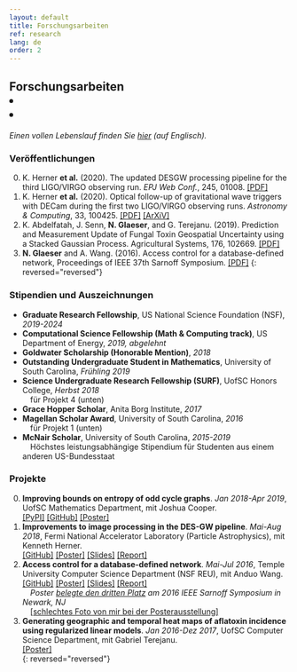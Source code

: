 ```yaml
---
layout: default
title: Forschungsarbeiten
ref: research
lang: de
order: 2
---
```


<h2 id="research-title">Forschungsarbeiten
<li>
  <a title="ORCID" target="_blank" href="https://orcid.org/{{ site.orcid }}">
    <i class="ai ai-orcid"></i></a>
</li>
<li>
  <a title="Google Scholar" target="_blank" href="https://scholar.google.com/citations?user={{ site.google_scholar }}">
    <i class="ai ai-google-scholar" style="margin-bottom: 20px;"></i>
  </a>
</li>
</h2>

*Einen vollen Lebenslauf finden Sie [hier](../files/Glaeser_CV_STEM6.pdf) (auf Englisch).*

### Veröffentlichungen

0. K. Herner **et al.** (2020). The updated DESGW processing pipeline for the third LIGO/VIRGO observing run. *EPJ Web Conf.*, 245, 01008. [[PDF]](https://doi.org/10.1051/epjconf/202024501008)
0. K. Herner **et al.** (2020). Optical follow-up of gravitational wave triggers with DECam during the first two LIGO/VIRGO observing runs. *Astronomy & Computing*, 33, 100425. [[PDF]](https://doi.org/10.1016/j.ascom.2020.100425) [[ArXiV]](https://arxiv.org/pdf/2001.06551.pdf)
0. K. Abdelfatah, J. Senn, **N. Glaeser**, and G. Terejanu. (2019). Prediction and Measurement Update of Fungal Toxin Geospatial Uncertainty using a Stacked Gaussian Process. Agricultural Systems, 176, 102669. [\[PDF\]](https://doi.org/10.1016%2Fj.agsy.2019.102662)
0. **N. Glaeser** and A. Wang. (2016). Access control for a database-defined network, Proceedings of IEEE 37th Sarnoff Symposium. [\[PDF\]](http://dx.doi.org/10.1109/SARNOF.2016.7846728)
{: reversed="reversed"}

### Stipendien und Auszeichnungen

- **Graduate Research Fellowship**,<sup><a title="Was ist das?" id="question-icon" target="_blank" href="https://www.nsfgrfp.org/"><i class="fa fa-question-circle"></i></a></sup>
US National Science Foundation (NSF), *2019-2024*
- **Computational Science Fellowship (Math & Computing track)**,<sup><a title="Was ist das?" id="question-icon" target="_blank" href="https://www.krellinst.org/csgf/about-doe-csgf/math-cs-track"><i class="fa fa-question-circle"></i></a></sup>
US Department of Energy, *2019, abgelehnt*
- **Goldwater Scholarship (Honorable Mention)**,<sup><a title="Was ist das?" id="question-icon" target="_blank" href="https://goldwater.scholarsapply.org/"><i class="fa fa-question-circle"></i></a></sup>
*2018*
- **Outstanding Undergraduate Student in Mathematics**,<sup><a title="Was ist das?" id="question-icon" target="_blank" href="https://sc.edu/study/colleges_schools/artsandsciences/mathematics/study/awards_scholarships/index.php"><i class="fa fa-question-circle"></i></a></sup>
University of South Carolina, *Frühling 2019*
- **Science Undergraduate Research Fellowship (SURF)**,<sup><a title="Was ist das?" id="question-icon" target="_blank" href="https://www.sc.edu/study/colleges_schools/honors_college/internal/beyond_the_classroom/undergraduate_research/surf_and_exploration_grants/index.php"><i class="fa fa-question-circle"></i></a></sup>
UofSC Honors College, *Herbst 2018*   
  &emsp;für Projekt 4 (unten)
- **Grace Hopper Scholar**, Anita Borg Institute, *2017* 
- **Magellan Scholar Award**,<sup><a title="Was ist das?" id="question-icon" target="_blank" href="https://sc.edu/about/offices_and_divisions/undergraduate_research/apply_for_funding/our_funding/magellan-scholar-award/index.php"><i class="fa fa-question-circle"></i></a></sup>
University of South Carolina, *2016*   
  &emsp;für Projekt 1 (unten)
- **McNair Scholar**,<sup><a title="Was ist das?" id="question-icon" target="_blank" href="https://www.sc.edu/about/offices_and_divisions/fellowships_and_scholar_programs/top_scholars/index.php"><i class="fa fa-question-circle"></i></a></sup>
University of South Carolina, *2015-2019*  
  &emsp;Höchstes leistungsabhängige Stipendium für Studenten aus einem anderen US-Bundesstaat

### Projekte

0. **Improving bounds on entropy of odd cycle graphs**. *Jan 2018-Apr 2019*, UofSC Mathematics Department, mit Joshua Cooper.  
[\[PyPI\]](https://pypi.org/project/graph-cyclone/)
[\[GitHub\]](https://github.com/nglaeser/graph_cyclone)
[\[Poster\]](../files/graphentropy/DiscoverUSC-Glaeser,Noemi.pdf)  
0. **Improvements to image processing in the DES-GW pipeline**. *Mai-Aug 2018*, Fermi National Accelerator Laboratory (Particle Astrophysics), mit Kenneth Herner.  
[\[GitHub\]](https://github.com/SSantosLab/gw_workflow)
[\[Poster\]](../files/fermilab/Glaeser_poster.pdf)
[\[Slides\]](../files/fermilab/Glaeser_slides.pdf)
[\[Report\]](../files/fermilab/Glaeser_SIST-final.pdf)  
0. **Access control for a database-defined network**. *Mai-Jul 2016*, Temple University Computer Science Department (NSF REU), mit Anduo Wang.  
[\[GitHub\]](https://github.com/ravel-net/REU-access-control)
[\[Poster\]](../files/TempleREU/NGlaeser-poster-Sarnoff.pdf)
[\[Slides\]](../files/TempleREU/Glaeser_midterm_slides.pdf)
[\[Report\]](../files/TempleREU/Glaeser_final.pdf)  
   &emsp;*Poster [belegte den dritten Platz](../files/TempleREU/thirdplace.jpg) am 2016 IEEE Sarnoff Symposium in Newark, NJ*   
   &emsp;[\[schlechtes Foto von mir bei der Posterausstellung\]](../files/TempleREU/presentingSarnoff.jpg)  
0. **Generating geographic and temporal heat maps of aflatoxin incidence using regularized linear models**. *Jan 2016-Dez 2017*, UofSC Computer Science Department, mit Gabriel Terejanu.  
[\[Poster\]](../files/aflatoxin/NGlaeser-poster.pdf)  
{: reversed="reversed"}

